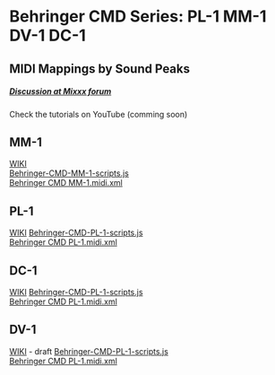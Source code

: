 # Behringer CMD Series: PL-1 MM-1 DV-1 DC-1
## MIDI Mappings by Sound Peaks
##### [Discussion at Mixxx forum](https://mixxx.org/forums/viewtopic.php?f=7&t=8762)

Check the tutorials on YouTube (comming soon)

## MM-1
[WIKI](https://mixxx.org/wiki/doku.php/behringer_cmd_mm-1-sp)  
[Behringer-CMD-MM-1-scripts.js](https://raw.githubusercontent.com/mevsme/MIDI/master/Behringer-CMD-MM-1-scripts.js)  
[Behringer CMD MM-1.midi.xml](https://raw.githubusercontent.com/mevsme/MIDI/master/Behringer%20CMD%20MM-1.midi.xml)

## PL-1
[WIKI](https://mixxx.org/wiki/doku.php/behringer_cmd_pl-1) 
[Behringer-CMD-PL-1-scripts.js](https://raw.githubusercontent.com/mevsme/MIDI/master/Behringer-CMD-PL-1-scripts.js)  
[Behringer CMD PL-1.midi.xml](https://raw.githubusercontent.com/mevsme/MIDI/master/Behringer%20CMD%20PL-1.midi.xml)

## DC-1
[WIKI](https://mixxx.org/wiki/doku.php/behringer_cmd_dc-1-sp)
[Behringer-CMD-PL-1-scripts.js](https://raw.githubusercontent.com/mevsme/MIDI/master/Behringer-CMD-DC-1-scripts.js)  
[Behringer CMD PL-1.midi.xml](https://raw.githubusercontent.com/mevsme/MIDI/master/Behringer%20CMD%20DC-1.midi.xml)

## DV-1
[WIKI](https://mixxx.org/wiki/doku.php/behringer_cmd_dv-1-sp) - draft 
[Behringer-CMD-PL-1-scripts.js](https://raw.githubusercontent.com/mevsme/MIDI/master/Behringer-CMD-DV-1-scripts.js)  
[Behringer CMD PL-1.midi.xml](https://raw.githubusercontent.com/mevsme/MIDI/master/Behringer%20CMD%20DV-1.midi.xml)


 
